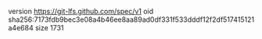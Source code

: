 version https://git-lfs.github.com/spec/v1
oid sha256:7173fdb9bec3e08a4b46ee8aa89ad0df331f533dddf12f2df517415121a4e684
size 1731
